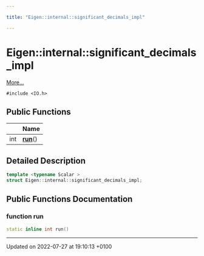 ```yaml
---

title: "Eigen::internal::significant_decimals_impl"

---
```


# Eigen::internal::significant_decimals_impl



 [More...](#detailed-description)


`#include <IO.h>`

## Public Functions

|                | Name           |
| -------------- | -------------- |
| int | **[run](http://example.org/classes/structeigen_1_1internal_1_1significant__decimals__impl/#function-run)**() |

## Detailed Description

```cpp
template <typename Scalar >
struct Eigen::internal::significant_decimals_impl;
```

## Public Functions Documentation

### function run

```cpp
static inline int run()
```


-------------------------------

Updated on 2022-07-27 at 19:10:13 +0100